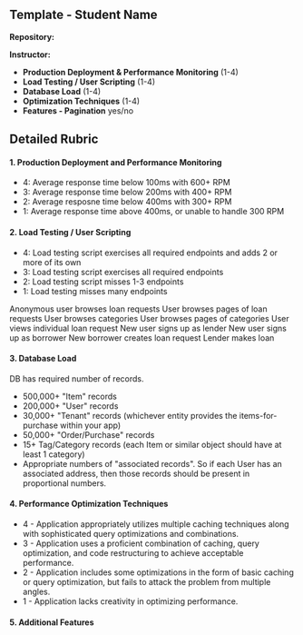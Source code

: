 ## Template - Student Name

__Repository:__

__Instructor:__


* __Production Deployment & Performance Monitoring__ (1-4)
* __Load Testing / User Scripting__ (1-4)
* __Database Load__ (1-4)
* __Optimization Techniques__ (1-4)
* __Features - Pagination__ yes/no

## Detailed Rubric

#### 1. Production Deployment and Performance Monitoring

* 4: Average response time below 100ms with 600+ RPM
* 3: Average response time below 200ms with 400+ RPM
* 2: Average resposne time below 400ms with 300+ RPM
* 1: Average response time above 400ms, or unable to handle 300 RPM

#### 2. Load Testing / User Scripting

* 4: Load testing script exercises all required endpoints and adds 2 or more of its own
* 3: Load testing script exercises all required endpoints
* 2: Load testing script misses 1-3 endpoints
* 1: Load testing misses many endpoints

Anonymous user browses loan requests
User browses pages of loan requests
User browses categories
User browses pages of categories
User views individual loan request
New user signs up as lender
New user signs up as borrower
New borrower creates loan request
Lender makes loan

#### 3. Database Load

DB has required number of records.

* 500,000+ "Item" records
* 200,000+ "User" records
* 30,000+ "Tenant" records (whichever entity provides the items-for-purchase within your app)
* 50,000+ "Order/Purchase" records
* 15+ Tag/Category records (each Item or similar object should have at least 1 category)
* Appropriate numbers of "associated records". So if each User has an associated address,
  then those records should be present in proportional numbers.

#### 4. Performance Optimization Techniques

* 4 - Application appropriately utilizes multiple caching techniques
  along with sophisticated query optimizations and combinations.
* 3 - Application uses a proficient combination of caching, query
  optimization, and code restructuring to achieve acceptable
  performance.
* 2 - Application includes some optimizations in the form of basic
  caching or query optimization, but fails to attack the problem from
  multiple angles.
* 1 - Application lacks creativity in optimizing performance.

#### 5. Additional Features
